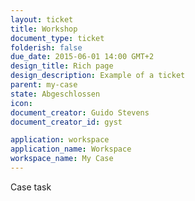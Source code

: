```yaml
---
layout: ticket
title: Workshop
document_type: ticket
folderish: false
due_date: 2015-06-01 14:00 GMT+2
design_title: Rich page
design_description: Example of a ticket
parent: my-case
state: Abgeschlossen
icon:
document_creator: Guido Stevens
document_creator_id: gyst

application: workspace
application_name: Workspace
workspace_name: My Case
---
```


Case task
